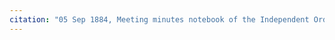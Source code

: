 ```yaml
---
citation: "05 Sep 1884, Meeting minutes notebook of the Independent Order of Good Templars, High Bridge Lodge No. 296, Tompkins County History Center, Ithaca NY."
---
```



